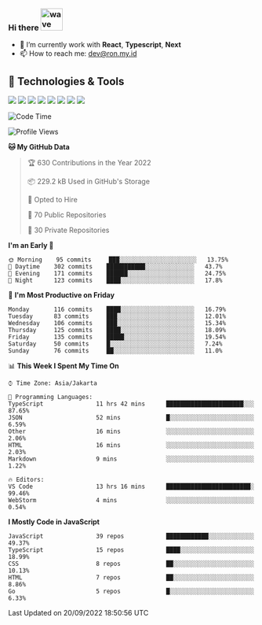 ### Hi there <img src="https://i.ibb.co/q0Hx1KK/wave.gif" alt="wave" width="45px">

- 🌱 I’m currently work with **React**, **Typescript**, **Next**
- 📫 How to reach me: dev@ron.my.id

## 🔧 Technologies & Tools

![](https://img.shields.io/badge/OS-Linux-informational?style=flat&logo=linux&logoColor=white&color=2bbc8a)
![](https://img.shields.io/badge/OS-Windows-informational?style=flat&logo=windows&logoColor=white&color=2bbc8a)
![](https://img.shields.io/badge/Code-JavaScript-informational?style=flat&logo=javascript&logoColor=white&color=2bbc8a)
![](https://img.shields.io/badge/Code-Golang-informational?style=flat&logo=go&logoColor=white&color=2bbc8a)
![](https://img.shields.io/badge/Code-React-informational?style=flat&logo=react&logoColor=white&color=2bbc8a)
![](https://img.shields.io/badge/Code-Next-informational?style=flat&logo=next.js&logoColor=white&color=2bbc8a)
![](https://img.shields.io/badge/Shell-Bash-informational?style=flat&logo=gnu-bash&logoColor=white&color=2bbc8a)
![](https://img.shields.io/badge/Tools-Docker-informational?style=flat&logo=docker&logoColor=white&color=2bbc8a)

<!--START_SECTION:waka-->
![Code Time](http://img.shields.io/badge/Code%20Time-442%20hrs%2046%20mins-blue)

![Profile Views](http://img.shields.io/badge/Profile%20Views-1-blue)

**🐱 My GitHub Data** 

> 🏆 630 Contributions in the Year 2022
 > 
> 📦 229.2 kB Used in GitHub's Storage 
 > 
> 💼 Opted to Hire
 > 
> 📜 70 Public Repositories 
 > 
> 🔑 30 Private Repositories  
 > 
**I'm an Early 🐤** 

```text
🌞 Morning    95 commits     ███░░░░░░░░░░░░░░░░░░░░░░   13.75% 
🌆 Daytime    302 commits    ███████████░░░░░░░░░░░░░░   43.7% 
🌃 Evening    171 commits    ██████░░░░░░░░░░░░░░░░░░░   24.75% 
🌙 Night      123 commits    ████░░░░░░░░░░░░░░░░░░░░░   17.8%

```
📅 **I'm Most Productive on Friday** 

```text
Monday       116 commits    ████░░░░░░░░░░░░░░░░░░░░░   16.79% 
Tuesday      83 commits     ███░░░░░░░░░░░░░░░░░░░░░░   12.01% 
Wednesday    106 commits    ███░░░░░░░░░░░░░░░░░░░░░░   15.34% 
Thursday     125 commits    ████░░░░░░░░░░░░░░░░░░░░░   18.09% 
Friday       135 commits    █████░░░░░░░░░░░░░░░░░░░░   19.54% 
Saturday     50 commits     █░░░░░░░░░░░░░░░░░░░░░░░░   7.24% 
Sunday       76 commits     ██░░░░░░░░░░░░░░░░░░░░░░░   11.0%

```


📊 **This Week I Spent My Time On** 

```text
⌚︎ Time Zone: Asia/Jakarta

💬 Programming Languages: 
TypeScript               11 hrs 42 mins      ██████████████████████░░░   87.65% 
JSON                     52 mins             █░░░░░░░░░░░░░░░░░░░░░░░░   6.59% 
Other                    16 mins             ░░░░░░░░░░░░░░░░░░░░░░░░░   2.06% 
HTML                     16 mins             ░░░░░░░░░░░░░░░░░░░░░░░░░   2.03% 
Markdown                 9 mins              ░░░░░░░░░░░░░░░░░░░░░░░░░   1.22%

🔥 Editors: 
VS Code                  13 hrs 16 mins      ████████████████████████░   99.46% 
WebStorm                 4 mins              ░░░░░░░░░░░░░░░░░░░░░░░░░   0.54%

```

**I Mostly Code in JavaScript** 

```text
JavaScript               39 repos            ████████████░░░░░░░░░░░░░   49.37% 
TypeScript               15 repos            ████░░░░░░░░░░░░░░░░░░░░░   18.99% 
CSS                      8 repos             ██░░░░░░░░░░░░░░░░░░░░░░░   10.13% 
HTML                     7 repos             ██░░░░░░░░░░░░░░░░░░░░░░░   8.86% 
Go                       5 repos             █░░░░░░░░░░░░░░░░░░░░░░░░   6.33%

```



 Last Updated on 20/09/2022 18:50:56 UTC
<!--END_SECTION:waka-->
